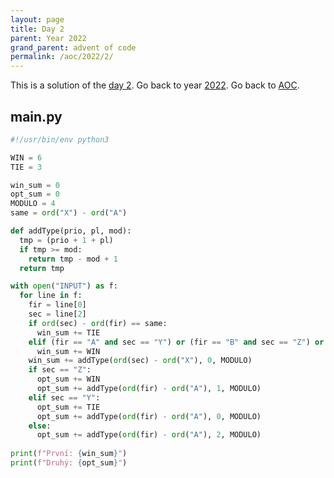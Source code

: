 ```yaml
---
layout: page
title: Day 2
parent: Year 2022
grand_parent: advent of code
permalink: /aoc/2022/2/
---
```


This is a solution of the [day 2](https://adventofcode.com/2022/day/2). Go back to year [2022](/aoc/2022). Go back to [AOC](/aoc/).

## main.py

```py
#!/usr/bin/env python3

WIN = 6
TIE = 3

win_sum = 0
opt_sum = 0
MODULO = 4
same = ord("X") - ord("A")

def addType(prio, pl, mod):
  tmp = (prio + 1 + pl)
  if tmp >= mod:
    return tmp - mod + 1
  return tmp

with open("INPUT") as f:
  for line in f:
    fir = line[0]
    sec = line[2]
    if ord(sec) - ord(fir) == same:
      win_sum += TIE
    elif (fir == "A" and sec == "Y") or (fir == "B" and sec == "Z") or (fir == "C" and sec == "X"):
      win_sum += WIN
    win_sum += addType(ord(sec) - ord("X"), 0, MODULO)
    if sec == "Z":
      opt_sum += WIN
      opt_sum += addType(ord(fir) - ord("A"), 1, MODULO)
    elif sec == "Y":
      opt_sum += TIE
      opt_sum += addType(ord(fir) - ord("A"), 0, MODULO)
    else:
      opt_sum += addType(ord(fir) - ord("A"), 2, MODULO)
      
print(f"První: {win_sum}")
print(f"Druhý: {opt_sum}")
```

